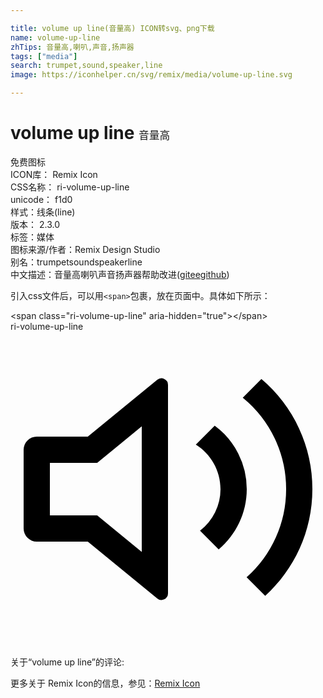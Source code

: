 ```yaml
---

title: volume up line(音量高) ICON转svg、png下载
name: volume-up-line
zhTips: 音量高,喇叭,声音,扬声器
tags: ["media"]
search: trumpet,sound,speaker,line
image: https://iconhelper.cn/svg/remix/media/volume-up-line.svg

---
```


# volume up line  <small style="font-size: 60%;font-weight: 100">音量高</small>


<div class="detail-page">
<p>
<span><span class="badge-success badge">免费图标</span> </span>
<br/>
<span>
ICON库：
<span class="badge-secondary badge">Remix Icon</span> 
</span>
<br/>
<span>
CSS名称：
<span class="badge-secondary badge">ri-volume-up-line</span> 
</span>
<br/>
<span>
unicode：
<span class="badge-secondary badge">f1d0</span> 
<copy-btn content='f1d0' btn-title=""></copy-btn>
<copy-btn :content='String.fromCodePoint(parseInt("f1d0", 16))' btn-title="复制U"></copy-btn>
</span><br/><span>样式：<span class="badge-light badge">线条(line)</span></span>
<br/>
<span>
版本：
<span class="badge-secondary badge">2.3.0</span> 
</span><br/><span>标签：<span class="badge-light badge"><router-link to="/tags/media.html">媒体</router-link></span></span>
<br/>
<span>图标来源/作者：<span class="badge-light badge">Remix Design Studio</span></span> 
<br/>
<span>别名：<span class="badge-light badge">trumpet</span><span class="badge-light badge">sound</span><span class="badge-light badge">speaker</span><span class="badge-light badge">line</span></span><br/><span class="zh-detail">中文描述：<span class="badge-primary badge">音量高</span><span class="badge-primary badge">喇叭</span><span class="badge-primary badge">声音</span><span class="badge-primary badge">扬声器</span><span class="help-link"><span>帮助改进</span>(<a href="https://gitee.com/liuwave/icon-helper/edit/master/json/remix/media/volume-up-line.json" target="_blank" rel="noopener noreferrer">gitee</a><a href="https://github.com/liuwave/icon-helper/edit/master/json/remix/media/volume-up-line.json" target="_blank" rel="noopener noreferrer">github</a></span>)</span><br/>
</p>
</div>
<div class="alert alert-dark">
  <i class="ri-volume-up-line ri-xs"></i>
  <i class="ri-volume-up-line ri-sm"></i>
  <i class="ri-volume-up-line ri-lg"></i>
  <i class="ri-volume-up-line ri-2x"></i>
  <i class="ri-volume-up-line ri-3x"></i>
  <i class="ri-volume-up-line ri-5x"></i>
  <i class="ri-volume-up-line ri-7x"></i>
</div>
<div>
  <p>引入css文件后，可以用<code>&lt;span&gt;</code>包裹，放在页面中。具体如下所示：    
  </p>
  <div class="alert alert-primary" style="font-size: 14px">
    &lt;span class="ri-volume-up-line" aria-hidden="true"&gt;&lt;/span&gt;
    <copy-btn content='<span class="ri-volume-up-line" aria-hidden="true"></span>'></copy-btn>
  </div>
  <div class="alert alert-secondary">
    <i class="ri-volume-up-line"
    style="font-size: 24px"
    aria-hidden="true"></i> ri-volume-up-line
    <copy-btn content="ri-volume-up-line" btn-title="复制图标名称"></copy-btn>
  </div>
</div>
<div id="svg" class="svg-wrap">
<svg xmlns="http://www.w3.org/2000/svg" viewBox="0 0 24 24">
    <g>
        <path fill="none" d="M0 0h24v24H0z"/>
        <path d="M10 7.22L6.603 10H3v4h3.603L10 16.78V7.22zM5.889 16H2a1 1 0 0 1-1-1V9a1 1 0 0 1 1-1h3.889l5.294-4.332a.5.5 0 0 1 .817.387v15.89a.5.5 0 0 1-.817.387L5.89 16zm13.517 4.134l-1.416-1.416A8.978 8.978 0 0 0 21 12a8.982 8.982 0 0 0-3.304-6.968l1.42-1.42A10.976 10.976 0 0 1 23 12c0 3.223-1.386 6.122-3.594 8.134zm-3.543-3.543l-1.422-1.422A3.993 3.993 0 0 0 16 12c0-1.43-.75-2.685-1.88-3.392l1.439-1.439A5.991 5.991 0 0 1 18 12c0 1.842-.83 3.49-2.137 4.591z"/>
    </g>
</svg>

</div>
<detail full-name='ri-volume-up-line'></detail>  
<div>
<p>关于“volume up line”的评论:</p>
</div>
<Vssue title="关于“volume up line”的评论" ></Vssue>    
<div><p>更多关于  Remix Icon的信息，参见：<a target="_blank" href="https://iconhelper.cn/remix.html">Remix Icon</a>
</p></div>
